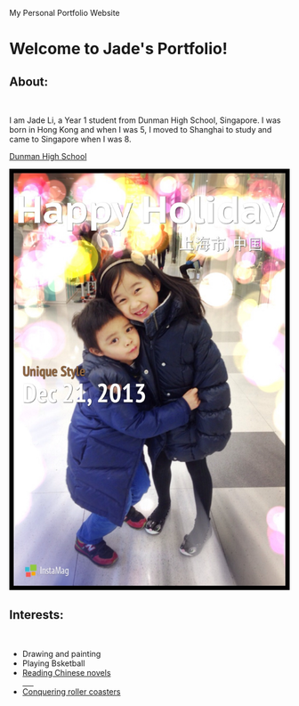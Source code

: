 My Personal Portfolio Website
<!DOCTYPE html>
<html>
<link rel="stylesheet" type="text/css" href="style.css">
<body>
  <h1>Welcome to <strong>Jade's Portfolio!</strong></h1>
  <h2>About:</h1>
  <br>
    <p>I am Jade Li, a Year 1 student from Dunman High School, Singapore.
        I was born in Hong Kong and when I was 5, I moved to Shanghai to study
        and came to Singapore when I was 8.</p>
    <p>
      <a href="http://dunmanhigh.moe.edu.sg">Dunman High School</a></p>
    <a><img src="https://github.com/dhslitingyeejade/dhslitingyeejade.github.io/blob/master/IMG_4346.JPG"/></a>
    <br>
  <h2>Interests:</h2>
  <br>
    <Ul>
      <li>Drawing and painting</li>
      <li>Playing Bsketball</li>
      <a href="http://www.odonatabooks.com/categories/漫画-Comic/144"</a>
      <li>Reading Chinese novels</li>
      <li>Conquering roller coasters</li>
    </ul>
